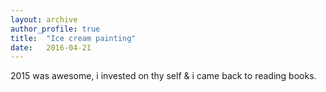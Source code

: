 ```yaml
---
layout: archive
author_profile: true
title:  "Ice cream painting"
date:   2016-04-21
---
```

2015 was awesome, i invested on thy self & i came back to reading books.
